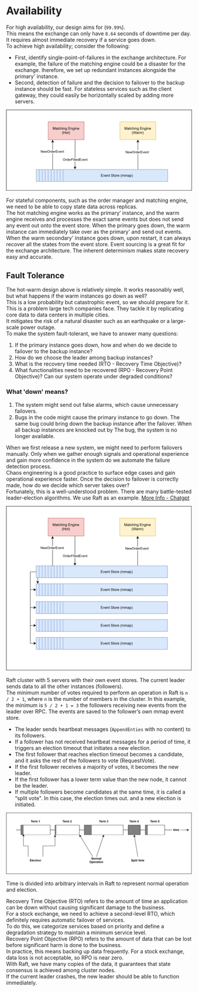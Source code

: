 # Availability
For high availability, our design aims for (`99.99%`). \
This means the exchange can only have `8.64` seconds of downtime per day. \
It requires almost immediate recovery if a service goes down. \
To achieve high availability; consider the following:
- First, identify single-point-of-failures in the exchange architecture. For example, the failure of the matching engine could be a disaster for the exchange. Iherefore, we set up redundant instances alongside the primary' instance.
- Second, detection of failure and the decision to failover to the backup instance should be fast.
For stateless services such as the client gateway, they could easily be horizontally scaled by adding more servers.

![Hot Warm Matching Engine](./assets/StockExchange_HotWarmMatchingEngine.svg)

For stateful components, such as the order manager and matching engine, we need to be able to copy state data across replicas. \
The hot matching engine works as the primary’ instance, and the warm engine receives and processes the exact same events but does not send any event out onto the event store. When the primary goes down, the warm instance can immediately take over as the primary' and send out events. When the warm secondary' instance goes down, upon restart, it can always recover all the states from the event store. Event sourcing is a great fit for the exchange architecture. The inherent determinism makes state recovery easy and accurate.

## Fault Tolerance
The hot-warm design above is relatively simple. It works reasonably well, but what happens if the warm instances go down as well? \
This is a low probability but catastrophic event, so we should prepare for it. \
This is a problem large tech companies face. They tackle it by replicating core data to data centers in multiple cities. \
It mitigates the risk of a natural disaster such as an earthquake or a large-scale power outage. \
To make the system fault-tolerant, we have to answer many questions:
1.	If the primary instance goes down, how and when do we decide to failover to the backup instance?
2.	How do we choose the leader among backup instances?
3.	What is the recovery time needed (RTO - Recovery Time Objective)?
4.	What functionalities need to be recovered (RPO - Recovery Point Objective)? Can our system operate under degraded conditions?

### What 'down' means?
1. The system might send out false alarms, which cause unnecessary failovers.
2. Bugs in the code might cause the primary instance to go down. The same bug could bring down the backup instance after the failover. When all backup instances are knocked out by The bug, the system is no longer available.

When we first release a new system, we might need to perform failovers manually. Only when we gather enough signals and operational experience and gain more confidence in the system do we automate the failure detection process. \
Chaos engineering is a good practice to surface edge cases and gain operational experience faster.
Once the decision to failover is correctly made, how do we decide which server takes over? \
Fortunately, this is a well-understood problem. There are many battle-tested leader-election algorithms. We use Raft as an example. 
[More Info -  Chatgpt](./BattleTestedLeaderElectionAlgorithms.md)

![Raft](./assets/StockExchange_EventReplicationWithRaft.svg)

Raft cluster with 5 servers with their own event stores. The current leader sends data to all the other instances (followers). \
The minimum number of votes required to perform an operation in Raft is `n / 2 + 1`, where `n` is the number of members in the cluster. In this example, the minimum is `5 / 2 + 1 = 3`
the followers receiving new events from the leader over RPC. The events are saved to the follower’s own mmap event store.

- The leader sends heartbeat messages (`AppendEnties` with no content) to its followers.
- If a follower has not received heartbeat messages for a period of time, it triggers an election timeout that initiates a new election.
- The first follower that reaches election timeout becomes a candidate, and it asks the rest of the followers to vote (RequestVote).
- If the first follower receives a majority of votes, it becomes the new leader.
- If the first follower has a lower term value than the new node, it cannot be the leader.
- If multiple followers become candidates at the same time, it is called a “split vote". In this case, the election times out. and a new election is initiated.

![Raft Terms](./assets/StockExchange_RaftTerms.svg)

Time is divided into arbitrary intervals in Raft to represent normal operation and election.

Recovery Time Objective (RTO) refers to the amount of time an application can be down without causing significant damage to the business. \
For a stock exchange, we need to achieve a second-level RTO, which definitely requires automatic failover of services. \
To do this, we categorize services based on priority and define a degradation strategy to maintain a minimum service level. \
Recovery Point Objective (RPO) refers to the amount of data that can be lost before significant harm is done to the business. \
In practice, this means backing up data frequently. For a stock exchange, data loss is not acceptable, so RPO is near zero. \
With Raft, we have many copies of the data, it guarantees that state consensus is achieved among cluster nodes. \
If the current leader crashes, the new leader should be able to function immediately.